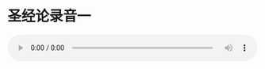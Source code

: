 # 圣经论录音一

<audio style="width: 100%;" preload="false" controls controlslist="nodownload"><source src="//file.simai.life/audio/mp3/old/27365.mp3" type="audio/mpeg">Your browser does not support the audio element.</audio>


